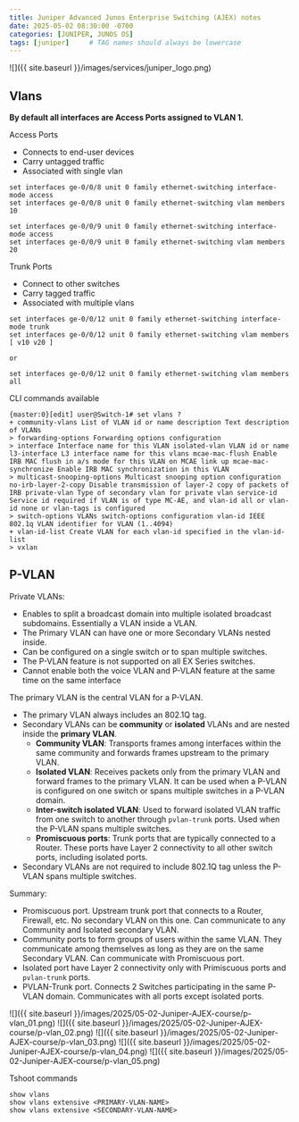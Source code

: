 ```yaml
---
title: Juniper Advanced Junos Enterprise Switching (AJEX) notes
date: 2025-05-02 08:30:00 -0700
categories: [JUNIPER, JUNOS OS]
tags: [juniper]     # TAG names should always be lowercase
---
```


![]({{ site.baseurl }}/images/services/juniper_logo.png)

## Vlans

**By default all interfaces are Access Ports assigned to VLAN 1.**

Access Ports

- Connects to end-user devices
- Carry untagged traffic
- Associated with single vlan

```
set interfaces ge-0/0/8 unit 0 family ethernet-switching interface-mode access
set interfaces ge-0/0/8 unit 0 family ethernet-switching vlam members 10
```

```
set interfaces ge-0/0/9 unit 0 family ethernet-switching interface-mode access
set interfaces ge-0/0/9 unit 0 family ethernet-switching vlam members 20
```

Trunk Ports

- Connect to other switches
- Carry tagged traffic
- Associated with multiple vlans


```
set interfaces ge-0/0/12 unit 0 family ethernet-switching interface-mode trunk
set interfaces ge-0/0/12 unit 0 family ethernet-switching vlam members [ v10 v20 ]

or 

set interfaces ge-0/0/12 unit 0 family ethernet-switching vlam members all
```

CLI commands available

```
{master:0}[edit] user@Switch-1# set vlans ?
+ community-vlans List of VLAN id or name description Text description of VLANs
> forwarding-options Forwarding options configuration
> interface Interface name for this VLAN isolated-vlan VLAN id or name l3-interface L3 interface name for this vlans mcae-mac-flush Enable IRB MAC flush in a/s mode for this VLAN on MCAE link up mcae-mac-synchronize Enable IRB MAC synchronization in this VLAN
> multicast-snooping-options Multicast snooping option configuration no-irb-layer-2-copy Disable transmission of layer-2 copy of packets of IRB private-vlan Type of secondary vlan for private vlan service-id Service id required if VLAN is of type MC-AE, and vlan-id all or vlan-id none or vlan-tags is configured
> switch-options VLANs switch-options configuration vlan-id IEEE 802.1q VLAN identifier for VLAN (1..4094) 
+ vlan-id-list Create VLAN for each vlan-id specified in the vlan-id-list
> vxlan 
```

## P-VLAN

Private VLANs:
- Enables to split a broadcast domain into multiple isolated broadcast subdomains. Essentially a VLAN inside a VLAN.
- The Primary VLAN can have one or more Secondary VLANs nested inside.
- Can be configured on a single switch or to span multiple switches.
- The P-VLAN feature is not supported on all EX Series switches.
- Cannot enable both the voice VLAN and P-VLAN feature at the same time on the same interface

The primary VLAN is the central VLAN for a P-VLAN.
- The primary VLAN always includes an 802.1Q tag.
- Secondary VLANs can be **community** or **isolated** VLANs and are nested inside the **primary VLAN**.
  - **Community VLAN**: Transports frames among interfaces within the same community and forwards frames upstream to the primary VLAN.
  - **Isolated VLAN**: Receives packets only from the primary VLAN and forward frames to the primary VLAN. It can be used when a P-VLAN is configured on one switch or spans multiple switches in a P-VLAN domain.
  - **Inter-switch isolated VLAN**: Used to forward isolated VLAN traffic from one switch to another through `pvlan-trunk` ports. Used when the P-VLAN spans multiple switches.
  - **Promiscuous ports**: Trunk ports that are typically connected to a Router. These ports have Layer 2 connectivity to all other switch ports, including isolated ports.
- Secondary VLANs are  not required to include 802.1Q tag unless the P-VLAN spans multiple switches.

Summary:

- Promiscuous port. Upstream trunk port that connects to a Router, Firewall, etc. No secondary VLAN on this one. Can communicate to any Community and Isolated secondary VLAN.
- Community ports to form groups of users within the same VLAN. They communicate among themselves as long as they are on the same Secondary VLAN. Can communicate with Promiscuous port.
- Isolated port have Layer 2 connectivity only with Primiscuous ports and `pvlan-trunk` ports.
- PVLAN-Trunk port. Connects 2 Switches participating in the same P-VLAN domain. Communicates with all ports except isolated ports.

![]({{ site.baseurl }}/images/2025/05-02-Juniper-AJEX-course/p-vlan_01.png)
![]({{ site.baseurl }}/images/2025/05-02-Juniper-AJEX-course/p-vlan_02.png)
![]({{ site.baseurl }}/images/2025/05-02-Juniper-AJEX-course/p-vlan_03.png)
![]({{ site.baseurl }}/images/2025/05-02-Juniper-AJEX-course/p-vlan_04.png)
![]({{ site.baseurl }}/images/2025/05-02-Juniper-AJEX-course/p-vlan_05.png)

Tshoot commands

```
show vlans
show vlans extensive <PRIMARY-VLAN-NAME>
show vlans extensive <SECONDARY-VLAN-NAME>
```